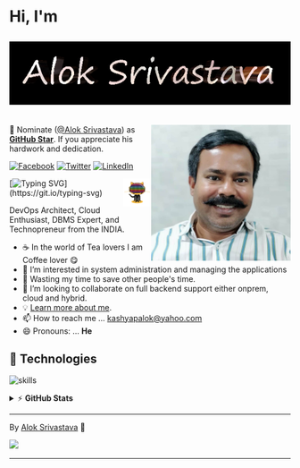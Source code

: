 # Hi, I'm <p align="center">[![Alok Srivastava!](https://github.com/coolaries26/coolaries26/blob/main/alok.name.png)](https://coolaries26.github.io "Alok Srivastava")</p> 




<!-- markdownlint-disable MD033 -->
<a href="[https://app.daily.dev/coolaries26](https://app.daily.dev/coolaries26)"><img src="https://github.com/coolaries26/coolaries26/blob/main/AlokSrivastava%20002S11%20Bangalore%20Manyatha%2C%20MD4.jpg" width="250" align="right" alt="Alok Srivastava's Dev Card"/></a>
<!-- markdownlint-enable MD033 -->
📢 Nominate ([@Alok Srivastava](https://coolaries26.github.io)) as **[GitHub Star](https://stars.github.com/nominate)**. If you appreciate his hardwork and dedication.



[![Facebook](https://img.shields.io/badge/Facebook-%231877F2.svg?&style=plastic&logo=facebook&logoColor=white)](https://facebook.com/coolaries26) [![Twitter](https://img.shields.io/badge/Twitter-%231DA1F2.svg?&style=plastic&logo=twitter&logoColor=white)](https://twitter.com/coolaries26) [![LinkedIn](https://img.shields.io/badge/LinkedIn-%230077B5.svg?&style=plastic&logo=linkedin&logoColor=white)](https://linkedin.com/in/coolaries26)



<a href="[https://coolaries26.github.io](https://coolaries26.github.io)"><img src="https://github.com/coolaries26/coolaries26/blob/main/log_oa.gif" width="50" align="right" alt="I Am Alok"/></a>[![Typing SVG](https://readme-typing-svg.herokuapp.com?font=Dancing%20Script&color=38C2FFFF&size=30&width=500&lines=DevOps+Architect+.+.+.;Automation+Is+Fun+.+.+.;Cloud+Enthusiast+.+.+.;DB2,+MSSQL,+PostgreSql,+DBA,+.+.+.;and+Technopreneur!;Nice+to+meet+you+.+.+.)](https://git.io/typing-svg)


DevOps Architect, Cloud Enthusiast, DBMS Expert, and Technopreneur from the INDIA. 


- ☕ In the world of Tea lovers I am Coffee lover 😋
- 👀 I’m interested in system administration and managing the applications
- 🎯 Wasting my time to save other people's time.
- 💞️ I’m looking to collaborate on full backend support either onprem, cloud and hybrid.
- 💡 [Learn more about me](https://coolaries26.github.io).
- 📫 How to reach me ... kashyapalok@yahoo.com 
- 😄 Pronouns: ... **He**


## 🔧 Technologies

![skills](https://skillicons.dev/icons?i=azure,docker,kubernetes,ansible,terraform,linux,py,bash,powershell,mysql,git,github,grafana,prometheus&theme=dark&perline=14)


<details>
    <summary>&#9889 <b>GitHub Stats</b></summary><br/>

![](https://github-readme-stats.vercel.app/api?username=coolaries26&theme=radical&hide_border=false&include_all_commits=true&count_private=true)
![](https://github-readme-streak-stats.herokuapp.com/?user=coolaries26&theme=radical&hide_border=false)
![Top Language](https://github-readme-stats.vercel.app/api/top-langs/?username=coolaries26&theme=radical&hide_border=false&include_all_commits=true&count_private=true&layout=compact)

</details>

---

By [Alok Srivastava](https://coolaries26.github.io) 🙏

[![](https://visitcount.itsvg.in/api?id=coolaries26&label=Profile%20Views&color=1&pretty=true)](https://visitcount.itsvg.in)


[personal website]: https://coolaries26.github.io
[facebook]: https://facebook.com/coolaries26
[twitter]: https://twitter.com/coolaries26
[instagram]: [https://instagram.com/coolaries26](https://www.instagram.com/alok_ballia/)
[youtube]: https://youtube.com/coolaries26

---------------------------------------------------------------------------------------------------------

<!---
coolaries26/coolaries26 is a ✨ special ✨ repository because its `README.md` (this file) appears on your GitHub profile.
You can click the Preview link to take a look at your changes.
--->
